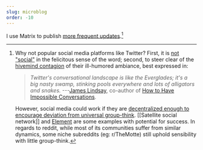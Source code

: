 ```yaml
---
slug: microblog
order: -10
---
```


I use Matrix to publish [more frequent updates][matrixpub].[^twit]

[matrixpub]: https://matrix.to/#/#srid:matrix.org

[^twit]: 
    Why not popular social media platforms like Twitter? First, it is [not "social"](https://old.reddit.com/r/slatestarcodex/comments/njxq6h/status_anxiety_as_a_service/gzavjca/?context=3) in the felicitous sense of the word; second, to steer clear of the [hivemind contagion](https://www.pnas.org/content/111/24/8788) of their ill-humored ambiance, best expressed in:
    > *Twitter's conversational landscape is like the Everglades; it's a big nasty swamp, stinking pools everywhere and lots of alligators and snakes.*
    ---[James Lindsay](https://www.youtube.com/watch?v=sAoguiwEHJg&feature=youtu.be), co-author of [How to Have Impossible Conversations](https://www.amazon.com/How-Have-Impossible-Conversations-Practical-ebook/dp/B07NL74KR2).
    
    However, social media could work if they are [decentralized enough to encourage deviation from universal group-think](https://satellite.earth/pub/@srid:stay-niche). [[Satellite social network]] and [Element](https://element.io/) are some examples with potential for success. In regards to reddit, while most of its communities suffer from similar dynamics, some niche subreddits (eg: r/TheMotte) still uphold sensibility with little group-think.